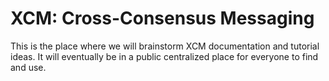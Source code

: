 # XCM: Cross-Consensus Messaging

This is the place where we will brainstorm XCM documentation and tutorial ideas.
It will eventually be in a public centralized place for everyone to find and use.
